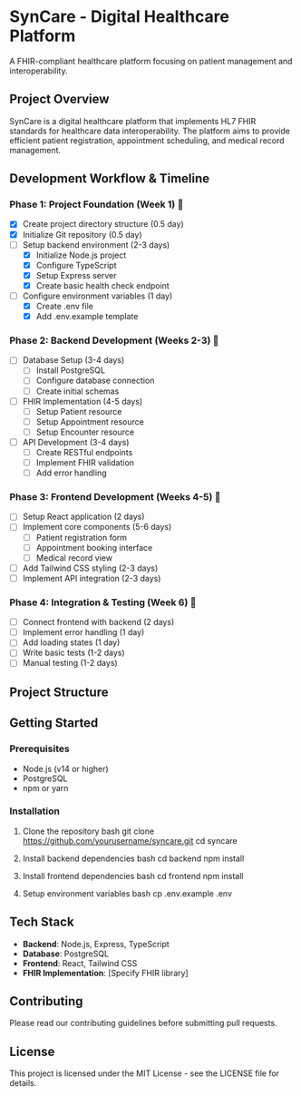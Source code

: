 # SynCare - Digital Healthcare Platform

A FHIR-compliant healthcare platform focusing on patient management and interoperability.

## Project Overview
SynCare is a digital healthcare platform that implements HL7 FHIR standards for healthcare data interoperability. The platform aims to provide efficient patient registration, appointment scheduling, and medical record management.

## Development Workflow & Timeline

### Phase 1: Project Foundation (Week 1) 🚀
- [x] Create project directory structure (0.5 day)
- [x] Initialize Git repository (0.5 day)
- [ ] Setup backend environment (2-3 days)
  - [x] Initialize Node.js project
  - [x] Configure TypeScript
  - [x] Setup Express server
  - [x] Create basic health check endpoint
- [ ] Configure environment variables (1 day)
  - [x] Create .env file
  - [x] Add .env.example template

### Phase 2: Backend Development (Weeks 2-3) 💽
- [ ] Database Setup (3-4 days)
  - [ ] Install PostgreSQL
  - [ ] Configure database connection
  - [ ] Create initial schemas
- [ ] FHIR Implementation (4-5 days)
  - [ ] Setup Patient resource
  - [ ] Setup Appointment resource
  - [ ] Setup Encounter resource
- [ ] API Development (3-4 days)
  - [ ] Create RESTful endpoints
  - [ ] Implement FHIR validation
  - [ ] Add error handling

### Phase 3: Frontend Development (Weeks 4-5) 🎨
- [ ] Setup React application (2 days)
- [ ] Implement core components (5-6 days)
  - [ ] Patient registration form
  - [ ] Appointment booking interface
  - [ ] Medical record view
- [ ] Add Tailwind CSS styling (2-3 days)
- [ ] Implement API integration (2-3 days)

### Phase 4: Integration & Testing (Week 6) 🧪
- [ ] Connect frontend with backend (2 days)
- [ ] Implement error handling (1 day)
- [ ] Add loading states (1 day)
- [ ] Write basic tests (1-2 days)
- [ ] Manual testing (1-2 days)

## Project Structure



## Getting Started

### Prerequisites
- Node.js (v14 or higher)
- PostgreSQL
- npm or yarn

### Installation
1. Clone the repository
bash
git clone https://github.com/yourusername/syncare.git
cd syncare

2. Install backend dependencies
bash
cd backend
npm install

3. Install frontend dependencies
bash
cd frontend
npm install

4. Setup environment variables
bash
cp .env.example .env

## Tech Stack
- **Backend**: Node.js, Express, TypeScript
- **Database**: PostgreSQL
- **Frontend**: React, Tailwind CSS
- **FHIR Implementation**: [Specify FHIR library]

## Contributing
Please read our contributing guidelines before submitting pull requests.

## License
This project is licensed under the MIT License - see the LICENSE file for details.